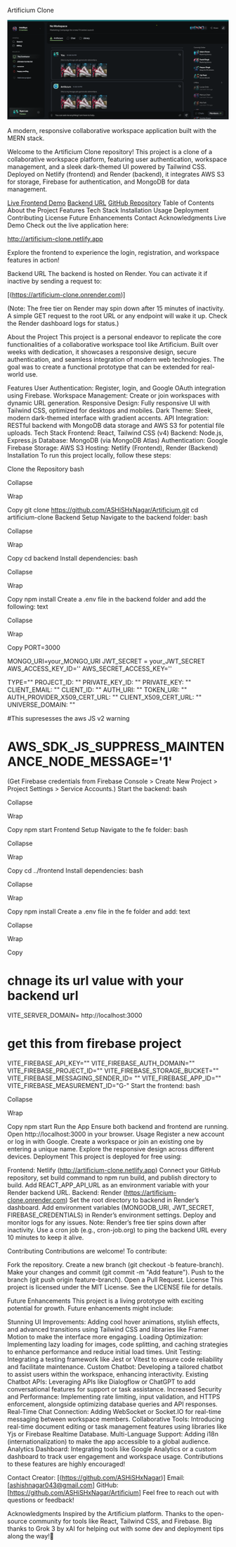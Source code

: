 Artificium Clone

![Artificium Clone Preview](preview.png)

A modern, responsive collaborative workspace application built with the MERN stack.

Welcome to the Artificium Clone repository! This project is a clone of a collaborative workspace platform, featuring user authentication, workspace management, and a sleek dark-themed UI powered by Tailwind CSS. Deployed on Netlify (frontend) and Render (backend), it integrates AWS S3 for storage, Firebase for authentication, and MongoDB for data management.

[Live Frontend Demo](http://artificium-clone.netlify.app)
[Backend URL](https://artificium-clone.onrender.com)
[GitHub Repository](https://github.com/ASHiSHxNagar/Artificium)
Table of Contents
About the Project
Features
Tech Stack
Installation
Usage
Deployment
Contributing
License
Future Enhancements
Contact
Acknowledgments
Live Demo
Check out the live application here:

http://artificium-clone.netlify.app

Explore the frontend to experience the login, registration, and workspace features in action!

Backend URL
The backend is hosted on Render. You can activate it if inactive by sending a request to:

[(https://artificium-clone.onrender.com)]

(Note: The free tier on Render may spin down after 15 minutes of inactivity. A simple GET request to the root URL or any endpoint will wake it up. Check the Render dashboard logs for status.)

About the Project
This project is a personal endeavor to replicate the core functionalities of a collaborative workspace tool like Artificium. Built over weeks with dedication, it showcases a responsive design, secure authentication, and seamless integration of modern web technologies. The goal was to create a functional prototype that can be extended for real-world use.

Features
User Authentication: Register, login, and Google OAuth integration using Firebase.
Workspace Management: Create or join workspaces with dynamic URL generation.
Responsive Design: Fully responsive UI with Tailwind CSS, optimized for desktops and mobiles.
Dark Theme: Sleek, modern dark-themed interface with gradient accents.
API Integration: RESTful backend with MongoDB data storage and AWS S3 for potential file uploads.
Tech Stack
Frontend: React, Tailwind CSS (v4)
Backend: Node.js, Express.js
Database: MongoDB (via MongoDB Atlas)
Authentication: Google Firebase
Storage: AWS S3
Hosting: Netlify (Frontend), Render (Backend)
Installation
To run this project locally, follow these steps:

Clone the Repository
bash

Collapse

Wrap

Copy
git clone https://github.com/ASHiSHxNagar/Artificium.git
cd artificium-clone
Backend Setup
Navigate to the backend folder:
bash

Collapse

Wrap

Copy
cd backend
Install dependencies:
bash

Collapse

Wrap

Copy
npm install
Create a .env file in the backend folder and add the following:
text

Collapse

Wrap

Copy
PORT=3000

MONGO_URI=your_MONGO_URI
JWT_SECRET = your_JWT_SECRET
AWS_ACCESS_KEY_ID=''
AWS_SECRET_ACCESS_KEY=''

TYPE=""
PROJECT_ID: ""
PRIVATE_KEY_ID: ""
PRIVATE_KEY: ""
CLIENT_EMAIL: ""
CLIENT_ID: ""
AUTH_URI: ""
TOKEN_URI: ""
AUTH_PROVIDER_X509_CERT_URL: ""
CLIENT_X509_CERT_URL: ""
UNIVERSE_DOMAIN: ""

#This supresesses the aws JS v2 warning

# AWS_SDK_JS_SUPPRESS_MAINTENANCE_NODE_MESSAGE='1'

(Get Firebase credentials from Firebase Console > Create New Project > Project Settings > Service Accounts.)
Start the backend:
bash

Collapse

Wrap

Copy
npm start
Frontend Setup
Navigate to the fe folder:
bash

Collapse

Wrap

Copy
cd ../frontend
Install dependencies:
bash

Collapse

Wrap

Copy
npm install
Create a .env file in the fe folder and add:
text

Collapse

Wrap

Copy

# chnage its url value with your backend url

VITE_SERVER_DOMAIN= http://localhost:3000

# get this from firebase project

VITE_FIREBASE_API_KEY=""
VITE_FIREBASE_AUTH_DOMAIN=""
VITE_FIREBASE_PROJECT_ID=""
VITE_FIREBASE_STORAGE_BUCKET=""
VITE_FIREBASE_MESSAGING_SENDER_ID= ""
VITE_FIREBASE_APP_ID=""
VITE_FIREBASE_MEASUREMENT_ID="G-"
Start the frontend:
bash

Collapse

Wrap

Copy
npm start
Run the App
Ensure both backend and frontend are running. Open http://localhost:3000 in your browser.
Usage
Register a new account or log in with Google.
Create a workspace or join an existing one by entering a unique name.
Explore the responsive design across different devices.
Deployment
This project is deployed for free using:

Frontend: Netlify (http://artificium-clone.netlify.app)
Connect your GitHub repository, set build command to npm run build, and publish directory to build.
Add REACT_APP_API_URL as an environment variable with your Render backend URL.
Backend: Render (https://artificium-clone.onrender.com)
Set the root directory to backend in Render’s dashboard.
Add environment variables (MONGODB_URI, JWT_SECRET, FIREBASE_CREDENTIALS) in Render’s environment settings.
Deploy and monitor logs for any issues.
Note: Render’s free tier spins down after inactivity. Use a cron job (e.g., cron-job.org) to ping the backend URL every 10 minutes to keep it alive.

Contributing
Contributions are welcome! To contribute:

Fork the repository.
Create a new branch (git checkout -b feature-branch).
Make your changes and commit (git commit -m "Add feature").
Push to the branch (git push origin feature-branch).
Open a Pull Request.
License
This project is licensed under the MIT License. See the LICENSE file for details.

Future Enhancements
This project is a living prototype with exciting potential for growth. Future enhancements might include:

Stunning UI Improvements: Adding cool hover animations, stylish effects, and advanced transitions using Tailwind CSS and libraries like Framer Motion to make the interface more engaging.
Loading Optimization: Implementing lazy loading for images, code splitting, and caching strategies to enhance performance and reduce initial load times.
Unit Testing: Integrating a testing framework like Jest or Vitest to ensure code reliability and facilitate maintenance.
Custom Chatbot: Developing a tailored chatbot to assist users within the workspace, enhancing interactivity.
Existing Chatbot APIs: Leveraging APIs like Dialogflow or ChatGPT to add conversational features for support or task assistance.
Increased Security and Performance: Implementing rate limiting, input validation, and HTTPS enforcement, alongside optimizing database queries and API responses.
Real-Time Chat Connection: Adding WebSocket or Socket.IO for real-time messaging between workspace members.
Collaborative Tools: Introducing real-time document editing or task management features using libraries like Yjs or Firebase Realtime Database.
Multi-Language Support: Adding i18n (internationalization) to make the app accessible to a global audience.
Analytics Dashboard: Integrating tools like Google Analytics or a custom dashboard to track user engagement and workspace usage.
Contributions to these features are highly encouraged!

Contact
Creator: [(https://github.com/ASHiSHxNagar)]
Email: [ashishnagar043@gmail.com]
GitHub: [https://github.com/ASHiSHxNagar/Artificium]
Feel free to reach out with questions or feedback!

Acknowledgments
Inspired by the Artificium platform.
Thanks to the open-source community for tools like React, Tailwind CSS, and Firebase.
Big thanks to Grok 3 by xAI for helping out with some dev and deployment tips along the way!🫡
